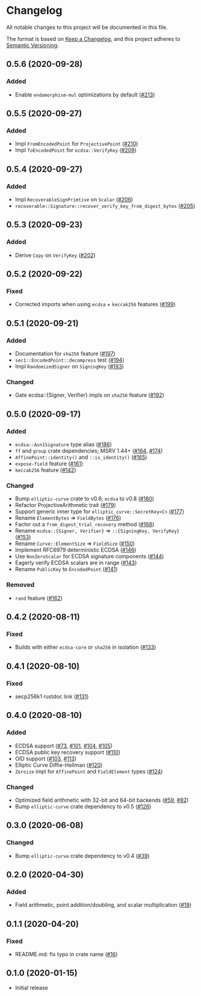# Changelog
All notable changes to this project will be documented in this file.

The format is based on [Keep a Changelog](https://keepachangelog.com/en/1.0.0/),
and this project adheres to [Semantic Versioning](https://semver.org/spec/v2.0.0.html).

## 0.5.6 (2020-09-28)
### Added
- Enable `endomorphism-mul` optimizations by default ([#213])

[#213]: https://github.com/RustCrypto/elliptic-curves/pull/213

## 0.5.5 (2020-09-27)
### Added
- Impl `FromEncodedPoint` for `ProjectivePoint` ([#210])
- Impl `ToEncodedPoint` for `ecdsa::VerifyKey` ([#209])

[#210]: https://github.com/RustCrypto/elliptic-curves/pull/210
[#209]: https://github.com/RustCrypto/elliptic-curves/pull/209

## 0.5.4 (2020-09-27)
### Added
- Impl `RecoverableSignPrimtive` on `Scalar` ([#206])
- `recoverable::Signature::recover_verify_key_from_digest_bytes` ([#205])

[#206]: https://github.com/RustCrypto/elliptic-curves/pull/206
[#205]: https://github.com/RustCrypto/elliptic-curves/pull/205

## 0.5.3 (2020-09-23)
### Added
- Derive `Copy` on `VerifyKey` ([#202])

[#202]: https://github.com/RustCrypto/elliptic-curves/pull/202

## 0.5.2 (2020-09-22)
### Fixed
- Corrected imports when using `ecdsa` + `keccak256` features ([#199])

[#199]: https://github.com/RustCrypto/elliptic-curves/pull/199

## 0.5.1 (2020-09-21)
### Added
- Documentation for `sha256` feature ([#197])
- `sec1::EncodedPoint::decompress` test ([#194])
- Impl `RandomizedSigner` on `SigningKey` ([#193])

### Changed
- Gate ecdsa::{Signer, Verifier} impls on `sha256` feature ([#192])

[#197]: https://github.com/RustCrypto/elliptic-curves/pull/197
[#194]: https://github.com/RustCrypto/elliptic-curves/pull/194
[#193]: https://github.com/RustCrypto/elliptic-curves/pull/193
[#192]: https://github.com/RustCrypto/elliptic-curves/pull/192

## 0.5.0 (2020-09-17)
### Added
- `ecdsa::Asn1Signature` type alias ([#186])
- `ff` and `group` crate dependencies; MSRV 1.44+ ([#164], [#174])
- `AffinePoint::identity()` and `::is_identity()` ([#165])
- `expose-field` feature ([#161])
- `keccak256` feature ([#142])

### Changed
- Bump `elliptic-curve` crate to v0.6; `ecdsa` to v0.8 ([#180])
- Refactor ProjectiveArithmetic trait ([#179])
- Support generic inner type for `elliptic_curve::SecretKey<C>` ([#177])
- Rename `ElementBytes` => `FieldBytes` ([#176])
- Factor out a `from_digest_trial_recovery` method ([#168])
- Rename `ecdsa::{Signer, Verifier}` => `::{SigningKey, VerifyKey}` ([#153])
- Rename `Curve::ElementSize` => `FieldSize` ([#150])
- Implement RFC6979 deterministic ECDSA ([#146])
- Use `NonZeroScalar` for ECDSA signature components ([#144])
- Eagerly verify ECDSA scalars are in range ([#143])
- Rename `PublicKey` to `EncodedPoint` ([#141])

### Removed
- `rand` feature ([#162])

[#186]: https://github.com/RustCrypto/elliptic-curves/pull/186
[#180]: https://github.com/RustCrypto/elliptic-curves/pull/180
[#179]: https://github.com/RustCrypto/elliptic-curves/pull/179
[#177]: https://github.com/RustCrypto/elliptic-curves/pull/177
[#176]: https://github.com/RustCrypto/elliptic-curves/pull/176
[#174]: https://github.com/RustCrypto/elliptic-curves/pull/174
[#168]: https://github.com/RustCrypto/elliptic-curves/pull/168
[#165]: https://github.com/RustCrypto/elliptic-curves/pull/165
[#164]: https://github.com/RustCrypto/elliptic-curves/pull/164
[#162]: https://github.com/RustCrypto/elliptic-curves/pull/162
[#161]: https://github.com/RustCrypto/elliptic-curves/pull/161
[#153]: https://github.com/RustCrypto/elliptic-curves/pull/153
[#150]: https://github.com/RustCrypto/elliptic-curves/pull/150
[#146]: https://github.com/RustCrypto/elliptic-curves/pull/146
[#144]: https://github.com/RustCrypto/elliptic-curves/pull/144
[#143]: https://github.com/RustCrypto/elliptic-curves/pull/143
[#142]: https://github.com/RustCrypto/elliptic-curves/pull/142
[#141]: https://github.com/RustCrypto/elliptic-curves/pull/141

## 0.4.2 (2020-08-11)
### Fixed
- Builds with either `ecdsa-core` or `sha256` in isolation ([#133])

[#133]: https://github.com/RustCrypto/elliptic-curves/pull/133

## 0.4.1 (2020-08-10)
### Fixed
- secp256k1 rustdoc link ([#131])

[#131]: https://github.com/RustCrypto/elliptic-curves/pull/131

## 0.4.0 (2020-08-10)
### Added
- ECDSA support ([#73], [#101], [#104], [#105])
- ECDSA public key recovery support ([#110])
- OID support ([#103], [#113])
- Elliptic Curve Diffie-Hellman ([#120])
- `Zeroize` impl for `AffinePoint` and `FieldElement` types ([#124])

### Changed
- Optimized field arithmetic with 32-bit and 64-bit backends ([#59], [#82])
- Bump `elliptic-curve` crate dependency to v0.5 ([#126])

[#59]: https://github.com/RustCrypto/elliptic-curves/pull/59
[#73]: https://github.com/RustCrypto/elliptic-curves/pull/73
[#82]: https://github.com/RustCrypto/elliptic-curves/pull/82
[#101]: https://github.com/RustCrypto/elliptic-curves/pull/101
[#103]: https://github.com/RustCrypto/elliptic-curves/pull/103
[#104]: https://github.com/RustCrypto/elliptic-curves/pull/104
[#105]: https://github.com/RustCrypto/elliptic-curves/pull/105
[#110]: https://github.com/RustCrypto/elliptic-curves/pull/110
[#113]: https://github.com/RustCrypto/elliptic-curves/pull/113
[#120]: https://github.com/RustCrypto/elliptic-curves/pull/120
[#124]: https://github.com/RustCrypto/elliptic-curves/pull/124
[#126]: https://github.com/RustCrypto/elliptic-curves/pull/126

## 0.3.0 (2020-06-08)
### Changed
- Bump `elliptic-curve` crate dependency to v0.4 ([#39])

[#39]: https://github.com/RustCrypto/elliptic-curves/pull/39

## 0.2.0 (2020-04-30)
### Added
- Field arithmetic, point addition/doubling, and scalar multiplication ([#19])

[#19]: https://github.com/RustCrypto/elliptic-curves/pull/19

## 0.1.1 (2020-04-20)
### Fixed
- README.md: fix typo in crate name ([#16])

[#16]: https://github.com/RustCrypto/elliptic-curves/pull/16

## 0.1.0 (2020-01-15)
- Initial release
